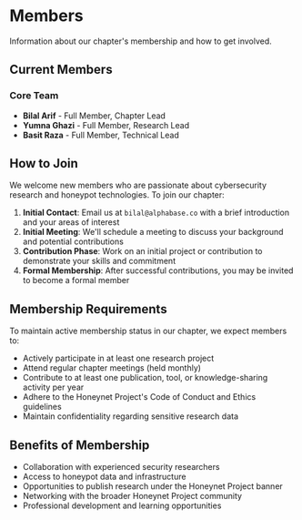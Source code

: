 # Members


Information about our chapter's membership and how to get involved.

## Current Members

### Core Team

- **Bilal Arif** - Full Member, Chapter Lead  
- **Yumna Ghazi** - Full Member, Research Lead  
- **Basit Raza** - Full Member, Technical Lead

## How to Join

We welcome new members who are passionate about cybersecurity research and honeypot technologies. To join our chapter:

1. **Initial Contact**: Email us at `bilal@alphabase.co` with a brief introduction and your areas of interest
2. **Initial Meeting**: We'll schedule a meeting to discuss your background and potential contributions
3. **Contribution Phase**: Work on an initial project or contribution to demonstrate your skills and commitment
4. **Formal Membership**: After successful contributions, you may be invited to become a formal member

## Membership Requirements

To maintain active membership status in our chapter, we expect members to:

- Actively participate in at least one research project
- Attend regular chapter meetings (held monthly)
- Contribute to at least one publication, tool, or knowledge-sharing activity per year
- Adhere to the Honeynet Project's Code of Conduct and Ethics guidelines
- Maintain confidentiality regarding sensitive research data

## Benefits of Membership

- Collaboration with experienced security researchers
- Access to honeypot data and infrastructure
- Opportunities to publish research under the Honeynet Project banner
- Networking with the broader Honeynet Project community
- Professional development and learning opportunities
